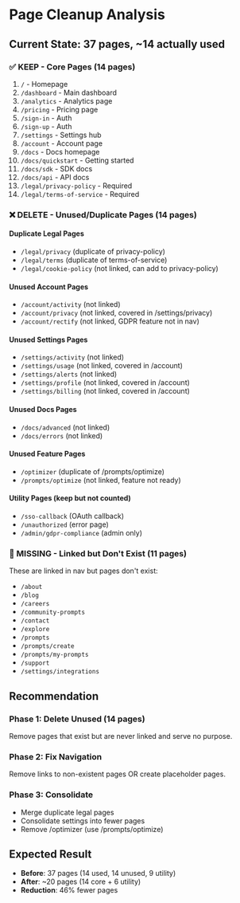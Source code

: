 # Page Cleanup Analysis

## Current State: 37 pages, ~14 actually used

### ✅ KEEP - Core Pages (14 pages)
1. `/` - Homepage
2. `/dashboard` - Main dashboard
3. `/analytics` - Analytics page
4. `/pricing` - Pricing page
5. `/sign-in` - Auth
6. `/sign-up` - Auth
7. `/settings` - Settings hub
8. `/account` - Account page
9. `/docs` - Docs homepage
10. `/docs/quickstart` - Getting started
11. `/docs/sdk` - SDK docs
12. `/docs/api` - API docs
13. `/legal/privacy-policy` - Required
14. `/legal/terms-of-service` - Required

### ❌ DELETE - Unused/Duplicate Pages (14 pages)

#### Duplicate Legal Pages
- `/legal/privacy` (duplicate of privacy-policy)
- `/legal/terms` (duplicate of terms-of-service)
- `/legal/cookie-policy` (not linked, can add to privacy-policy)

#### Unused Account Pages
- `/account/activity` (not linked)
- `/account/privacy` (not linked, covered in /settings/privacy)
- `/account/rectify` (not linked, GDPR feature not in nav)

#### Unused Settings Pages
- `/settings/activity` (not linked)
- `/settings/usage` (not linked, covered in /account)
- `/settings/alerts` (not linked)
- `/settings/profile` (not linked, covered in /account)
- `/settings/billing` (not linked, covered in /account)

#### Unused Docs Pages
- `/docs/advanced` (not linked)
- `/docs/errors` (not linked)

#### Unused Feature Pages
- `/optimizer` (duplicate of /prompts/optimize)
- `/prompts/optimize` (not linked, feature not ready)

#### Utility Pages (keep but not counted)
- `/sso-callback` (OAuth callback)
- `/unauthorized` (error page)
- `/admin/gdpr-compliance` (admin only)

### 🔨 MISSING - Linked but Don't Exist (11 pages)
These are linked in nav but pages don't exist:
- `/about`
- `/blog`
- `/careers`
- `/community-prompts`
- `/contact`
- `/explore`
- `/prompts`
- `/prompts/create`
- `/prompts/my-prompts`
- `/support`
- `/settings/integrations`

## Recommendation

### Phase 1: Delete Unused (14 pages)
Remove pages that exist but are never linked and serve no purpose.

### Phase 2: Fix Navigation
Remove links to non-existent pages OR create placeholder pages.

### Phase 3: Consolidate
- Merge duplicate legal pages
- Consolidate settings into fewer pages
- Remove /optimizer (use /prompts/optimize)

## Expected Result
- **Before**: 37 pages (14 used, 14 unused, 9 utility)
- **After**: ~20 pages (14 core + 6 utility)
- **Reduction**: 46% fewer pages

